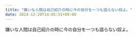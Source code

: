 ```yaml
---
title: "嫌いな人間は自己紹介の時に今の自分を一つも語らない奴よ。"
date: 2024-12-20T14:05:51+09:00
---
```

嫌いな人間は自己紹介の時に今の自分を一つも語らない奴よ。
